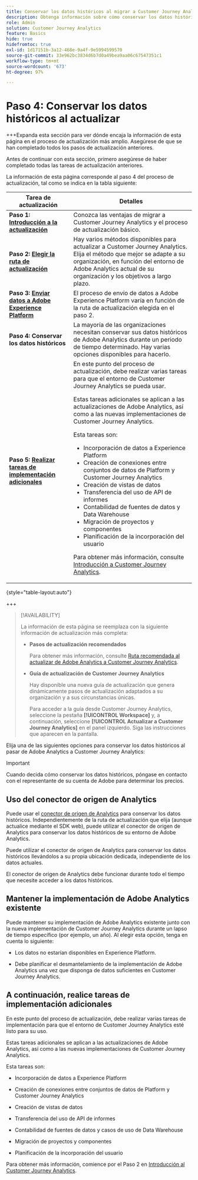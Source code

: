 ```yaml
---
title: Conservar los datos históricos al migrar a Customer Journey Analytics
description: Obtenga información sobre cómo conservar los datos históricos al migrar a Customer Journey Analytics
role: Admin
solution: Customer Journey Analytics
feature: Basics
hide: true
hidefromtoc: true
exl-id: 1d17151b-3a12-468e-9a4f-9e5994599570
source-git-commit: 33e962bc3834d6b7d0a49bea9aa06c67547351c1
workflow-type: tm+mt
source-wordcount: '673'
ht-degree: 97%

---
```


# Paso 4: Conservar los datos históricos al actualizar

+++Expanda esta sección para ver dónde encaja la información de esta página en el proceso de actualización más amplio. Asegúrese de que se han completado todos los pasos de actualización anteriores.

Antes de continuar con esta sección, primero asegúrese de haber completado todas las tareas de actualización anteriores.

La información de esta página corresponde al paso 4 del proceso de actualización, tal como se indica en la tabla siguiente:

| Tarea de actualización | Detalles |
|---------|----------|
| **Paso 1: [Introducción a la actualización](/help/getting-started/cja-upgrade/cja-upgrade-getstarted.md)** | Conozca las ventajas de migrar a Customer Journey Analytics y el proceso de actualización básico. |
| **Paso 2: [Elegir la ruta de actualización](/help/getting-started/cja-upgrade/cja-upgrade-path.md)** | Hay varios métodos disponibles para actualizar a Customer Journey Analytics. Elija el método que mejor se adapte a su organización, en función del entorno de Adobe Analytics actual de su organización y los objetivos a largo plazo. |
| **Paso 3: [Enviar datos a Adobe Experience Platform](/help/getting-started/cja-upgrade/cja-upgrade-send-to-platform.md)** | El proceso de envío de datos a Adobe Experience Platform varía en función de la ruta de actualización elegida en el paso 2. |
| <span class="preview">**Paso 4: Conservar los datos históricos**</span> | <span class="preview">La mayoría de las organizaciones necesitan conservar sus datos históricos de Adobe Analytics durante un periodo de tiempo determinado. Hay varias opciones disponibles para hacerlo.</span> |
| **Paso 5: [Realizar tareas de implementación adicionales](/help/getting-started/cja-getting-started.md)** | En este punto del proceso de actualización, debe realizar varias tareas para que el entorno de Customer Journey Analytics se pueda usar.<p>Estas tareas adicionales se aplican a las actualizaciones de Adobe Analytics, así como a las nuevas implementaciones de Customer Journey Analytics.</p><p>Esta tareas son:</p><ul><li>Incorporación de datos a Experience Platform</li><li>Creación de conexiones entre conjuntos de datos de Platform y Customer Journey Analytics</li><li>Creación de vistas de datos </li><li>Transferencia del uso de API de informes</li><li>Contabilidad de fuentes de datos y Data Warehouse</li><li>Migración de proyectos y componentes</li><li>Planificación de la incorporación del usuario</li></ul> <p>Para obtener más información, consulte [Introducción a Customer Journey Analytics](/help/getting-started/cja-getting-started.md). |

{style="table-layout:auto"}

+++

>[!AVAILABILITY]
>
>La información de esta página se reemplaza con la siguiente información de actualización más completa: <ul><li>**Pasos de actualización recomendados**<p>Para obtener más información, consulte [Ruta recomendada al actualizar de Adobe Analytics a Customer Journey Analytics](/help/getting-started/cja-upgrade/cja-upgrade-recommendations.md).</p></li><li>**Guía de actualización de Customer Journey Analytics**<p>Hay disponible una nueva guía de actualización que genera dinámicamente pasos de actualización adaptados a su organización y a sus circunstancias únicas.</p><p>Para acceder a la guía desde Customer Journey Analytics, seleccione la pestaña **[!UICONTROL Workspace]** y, a continuación, seleccione **[!UICONTROL Actualizar a Customer Journey Analytics]** en el panel izquierdo. Siga las instrucciones que aparecen en la pantalla.</p></li></ul>

Elija una de las siguientes opciones para conservar los datos históricos al pasar de Adobe Analytics a Customer Journey Analytics:

>[!IMPORTANT]
>
>Cuando decida cómo conservar los datos históricos, póngase en contacto con el representante de su cuenta de Adobe para determinar los precios.

## Uso del conector de origen de Analytics

Puede usar el [conector de origen de Analytics](/help/data-ingestion/analytics.md) para conservar los datos históricos. Independientemente de la ruta de actualización que elija (aunque actualice mediante el SDK web), puede utilizar el conector de origen de Analytics para conservar los datos históricos de su entorno de Adobe Analytics.

Puede utilizar el conector de origen de Analytics para conservar los datos históricos llevándolos a su propia ubicación dedicada, independiente de los datos actuales.

El conector de origen de Analytics debe funcionar durante todo el tiempo que necesite acceder a los datos históricos.

<!-- Another possibility in the future: Map historical data in a way that allows you to tie it to your new data.  Possible? Explain -->

## Mantener la implementación de Adobe Analytics existente

Puede mantener su implementación de Adobe Analytics existente junto con la nueva implementación de Customer Journey Analytics durante un lapso de tiempo específico (por ejemplo, un año). Al elegir esta opción, tenga en cuenta lo siguiente:

* Los datos no estarían disponibles en Experience Platform.

* Debe planificar el desmantelamiento de la implementación de Adobe Analytics una vez que disponga de datos suficientes en Customer Journey Analytics.

## A continuación, realice tareas de implementación adicionales

En este punto del proceso de actualización, debe realizar varias tareas de implementación para que el entorno de Customer Journey Analytics esté listo para su uso.

Estas tareas adicionales se aplican a las actualizaciones de Adobe Analytics, así como a las nuevas implementaciones de Customer Journey Analytics.

Esta tareas son:

* Incorporación de datos a Experience Platform

* Creación de conexiones entre conjuntos de datos de Platform y Customer Journey Analytics

* Creación de vistas de datos 

* Transferencia del uso de API de informes

* Contabilidad de fuentes de datos y casos de uso de Data Warehouse

* Migración de proyectos y componentes

* Planificación de la incorporación del usuario

Para obtener más información, comience por el Paso 2 en [Introducción al Customer Journey Analytics](/help/getting-started/cja-getting-started.md).

